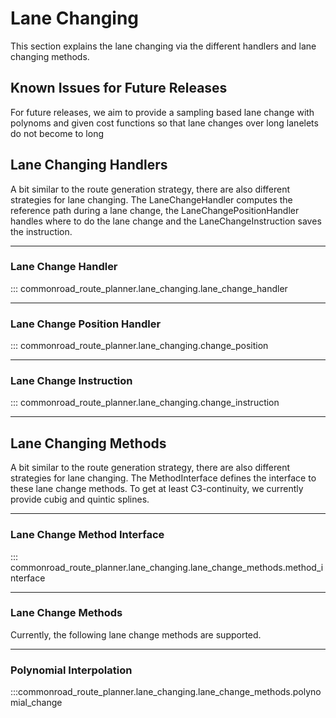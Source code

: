 # Lane Changing
This section explains the lane changing via the different handlers and lane changing methods.

## Known Issues for Future Releases
For future releases, we aim to provide a sampling based lane change with 
polynoms and given cost functions so that lane changes over long lanelets do not become to long

## Lane Changing Handlers
A bit similar to the route generation strategy, there are also different strategies for lane changing.
The LaneChangeHandler computes the reference path during a lane change, the LaneChangePositionHandler handles where
to do the lane change and the LaneChangeInstruction saves the instruction.

***
### Lane Change Handler
::: commonroad_route_planner.lane_changing.lane_change_handler

***
### Lane Change Position Handler
::: commonroad_route_planner.lane_changing.change_position

***
### Lane Change Instruction
::: commonroad_route_planner.lane_changing.change_instruction


***
## Lane Changing Methods
A bit similar to the route generation strategy, there are also different strategies for lane changing.
The MethodInterface defines the interface to these lane change methods. To get at least C3-continuity, we currently 
provide cubig and quintic splines. 


***
### Lane Change Method Interface
::: commonroad_route_planner.lane_changing.lane_change_methods.method_interface

***
### Lane Change Methods
Currently, the following lane change methods are supported.

***
### Polynomial Interpolation
:::commonroad_route_planner.lane_changing.lane_change_methods.polynomial_change
